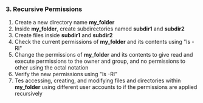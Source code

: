 ### 3. Recursive Permissions
<ol>
	<li> Create a new directory name <strong>my_folder</strong> </li>
	<li> Inside <strong>my_folder</strong>, create subdirectories named <strong>subdir1</strong> and <strong>subdir2</strong> </li>
	<li> Create files inside <strong>subdir1</strong> and <strong>subdir2</strong> </li>
	<li> Check the current permissions of <strong>my_folder</strong> and its contents using "ls -Rl" </li>
	<li> Change the permissions of <strong>my_folder</strong> and its contents to give read and execute permissions to the owner and group, and no permissions to other using the octal notation </li>
	<li> Verify the new permissions using "ls -Rl"
	<li> Tes accessing, creating, and modifying files and directories within <strong>my_folder</strong> using different user accounts to if the permissions are applied recursively </li>
</ol>
